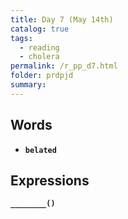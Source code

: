 ```yaml
---
title: Day 7 (May 14th)
catalog: true
tags: 
  - reading
  - cholera
permalink: /r_pp_d7.html
folder: prdpjd
summary: 
---
```


## Words

-   <b data-toggle="tooltip" data-original-title="{{site.data.glossary.belated}}">`belated`</b>


## Expressions

<b data-toggle="tooltip" data-original-title="{{site.data.answers.d07_a}}">`________()`</b>
